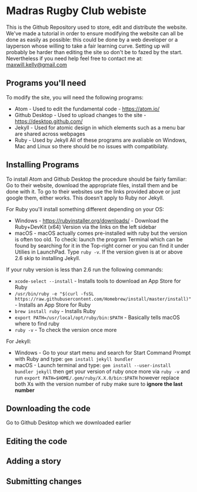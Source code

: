 # Madras Rugby Club webiste
This is the Github Repository used to store, edit and distribute the website. We've made a tutorial in order to ensure modifying the website can all be done as easily as possible: this could be done by a web developer or a layperson whose willing to take a fair learning curve. Setting up will probably be harder than editing the site so don't be to fazed by the start. Nevertheless if you need help feel free to contact me at: maxwill.kelly@gmail.com

## Programs you'll need
To modify the site, you will need the following programs:
* Atom - Used to edit the fundamental code - https://atom.io/
* Github Desktop - Used to upload changes to the site - https://desktop.github.com/
* Jekyll - Used for atomic design in which elements such as a menu bar are shared across webpages
* Ruby - Used by Jekyll
All of these programs are avaliable on Windows, Mac and Linux so there should be no issues with compatibilaty. 

## Installing Programs
To install Atom and Github Desktop the procedure should be fairly familiar: Go to their website, download the appropriate files, install them and be done with it. To go to their websites use the links provided above or just google them, either works. This doesn't apply to Ruby nor Jekyll.

For Ruby you'll install something different depending on your OS:
* Windows - https://rubyinstaller.org/downloads/ - Download the Ruby+DevKit (x64) Version via the links on the left sidebar
* macOS - macOS actually comes pre-installed with ruby but the version is often too old. To check: launch the program Terminal which can be found by searching for it in the Top-right corner or you can find it under Utilies in LaunchPad. Type `ruby -v`. If the version given is at or above 2.6 skip to installing Jekyll.

If your ruby version is less than 2.6 run the following commands:
* `xcode-select --install` - Installs tools to download an App Store for Ruby
* `/usr/bin/ruby -e "$(curl -fsSL https://raw.githubusercontent.com/Homebrew/install/master/install)"` - Installs an App Store for Ruby
* `brew install ruby` - Installs Ruby
* `export PATH=/usr/local/opt/ruby/bin:$PATH` - Basically tells macOS where to find ruby
* `ruby -v` - To check the version once more

For Jekyll:
* Windows - Go to your start menu and search for Start Command Prompt with Ruby and type: `gem install jekyll bundler`
* macOS - Launch terminal and type: `gem install --user-install bundler jekyll` then get your version of ruby once more via `ruby -v` and run `export PATH=$HOME/.gem/ruby/X.X.0/bin:$PATH` however replace both Xs with the version number of ruby make sure to **ignore the last number**

## Downloading the code
Go to Github Desktop which we downloaded earlier

## Editing the code

## Adding a story

## Submitting changes
